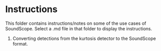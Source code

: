 
# Instructions
This folder contains instructions/notes on some of the use cases of SoundScope. Select a .md file in that folder to display the instructions.

1. Converting detections from the kurtosis detector to the SoundScope format.
